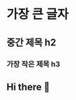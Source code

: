 
# 가장 큰 글자 <!-- h1 -->
## 중간 제목 h2
### 가장 작은 제목 h3
## Hi there 👋

<!--
**dev-jane99/dev-jane99** is a ✨ _special_ ✨ repository because its `README.md` (this file) appears on your GitHub profile.

Here are some ideas to get you started:

- 🔭 I’m currently working on ...
- 🌱 I’m currently learning ...
- 👯 I’m looking to collaborate on ...
- 🤔 I’m looking for help with ...
- 💬 Ask me about ...
- 📫 How to reach me: ...
- 😄 Pronouns: ...
- ⚡ Fun fact: ...
-->
